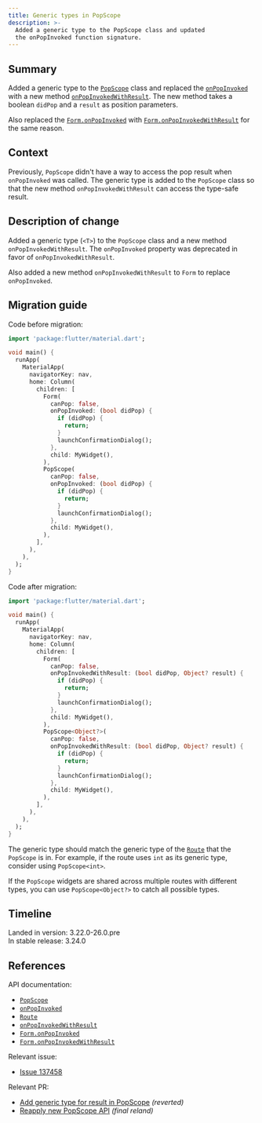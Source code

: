 ```yaml
---
title: Generic types in PopScope
description: >-
  Added a generic type to the PopScope class and updated
  the onPopInvoked function signature.
---
```


## Summary

Added a generic type to the [`PopScope`][] class and replaced
the [`onPopInvoked`][] with a new method [`onPopInvokedWithResult`][].
The new method takes a boolean `didPop` and a `result` as position parameters.

Also replaced the [`Form.onPopInvoked`] with [`Form.onPopInvokedWithResult`][]
for the same reason.

## Context

Previously, `PopScope` didn't have a way to access
the pop result when `onPopInvoked` was called.
The generic type is added to the `PopScope` class so that
the new method `onPopInvokedWithResult` can access the type-safe result.

## Description of change

Added a generic type (`<T>`) to the `PopScope` class and
a new method `onPopInvokedWithResult`.
The `onPopInvoked` property was deprecated in favor of `onPopInvokedWithResult`.

Also added a new method `onPopInvokedWithResult`
to `Form` to replace `onPopInvoked`.

## Migration guide

Code before migration:

```dart
import 'package:flutter/material.dart';

void main() {
  runApp(
    MaterialApp(
      navigatorKey: nav,
      home: Column(
        children: [
          Form(
            canPop: false,
            onPopInvoked: (bool didPop) {
              if (didPop) {
                return;
              }
              launchConfirmationDialog();
            },
            child: MyWidget(),
          ),
          PopScope(
            canPop: false,
            onPopInvoked: (bool didPop) {
              if (didPop) {
                return;
              }
              launchConfirmationDialog();
            },
            child: MyWidget(),
          ),
        ],
      ),
    ),
  );
}
```

Code after migration:

```dart
import 'package:flutter/material.dart';

void main() {
  runApp(
    MaterialApp(
      navigatorKey: nav,
      home: Column(
        children: [
          Form(
            canPop: false,
            onPopInvokedWithResult: (bool didPop, Object? result) {
              if (didPop) {
                return;
              }
              launchConfirmationDialog();
            },
            child: MyWidget(),
          ),
          PopScope<Object?>(
            canPop: false,
            onPopInvokedWithResult: (bool didPop, Object? result) {
              if (didPop) {
                return;
              }
              launchConfirmationDialog();
            },
            child: MyWidget(),
          ),
        ],
      ),
    ),
  );
}
```

The generic type should match the generic type of the [`Route`][]
that the `PopScope` is in.
For example, if the route uses `int` as its generic type,
consider using `PopScope<int>`.

If the `PopScope` widgets are shared across multiple routes with
different types, you can use `PopScope<Object?>` to catch all possible types.

## Timeline

Landed in version: 3.22.0-26.0.pre<br>
In stable release: 3.24.0

## References

API documentation:

* [`PopScope`][]
* [`onPopInvoked`][]
* [`Route`][]
* [`onPopInvokedWithResult`][]
* [`Form.onPopInvoked`][]
* [`Form.onPopInvokedWithResult`][]

Relevant issue:

* [Issue 137458][]

Relevant PR:

* [Add generic type for result in PopScope][] _(reverted)_
* [Reapply new PopScope API][] _(final reland)_

[Add generic type for result in PopScope]: {{site.repo.flutter}}/pull/139164
[Reapply new PopScope API]: {{site.repo.flutter}}/pull/147607
[`PopScope`]: {{site.api}}/flutter/widgets/PopScope-class.html
[`Route`]: {{site.api}}/flutter/widgets/Route-class.html
[`onPopInvoked`]: {{site.api}}/flutter/widgets/PopScope/onPopInvoked.html
[`onPopInvokedWithResult`]: {{site.api}}/flutter/widgets/PopScope/onPopInvokedWithResult.html
[`Form.onPopInvoked`]: {{site.api}}/flutter/widgets/Form/onPopInvoked.html
[`Form.onPopInvokedWithResult`]: {{site.api}}/flutter/widgets/Form/onPopInvokedWithResult.html
[Issue 137458]: {{site.repo.flutter}}/issues/137458
